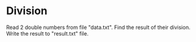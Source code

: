 # Division
Read 2 double numbers from file "data.txt". Find the result of their division. Write the result to "result.txt" file.
